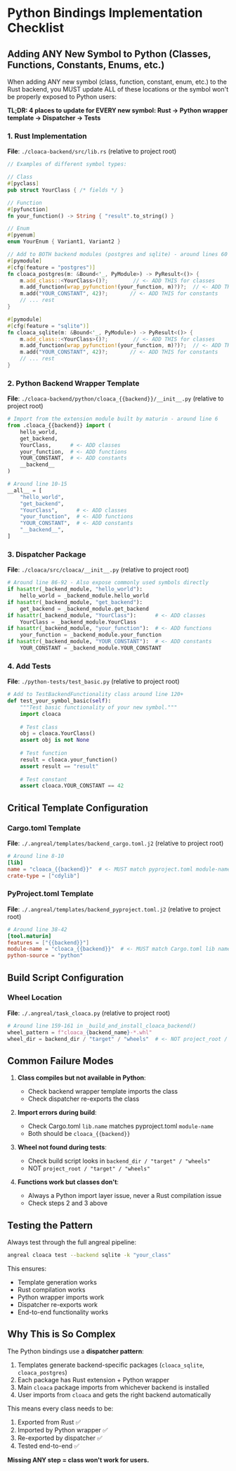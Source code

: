 # Python Bindings Implementation Checklist

## Adding ANY New Symbol to Python (Classes, Functions, Constants, Enums, etc.)

When adding ANY new symbol (class, function, constant, enum, etc.) to the Rust backend, you MUST update ALL of these locations or the symbol won't be properly exposed to Python users:

**TL;DR: 4 places to update for EVERY new symbol: Rust → Python wrapper template → Dispatcher → Tests**

### 1. Rust Implementation 
**File**: `./cloaca-backend/src/lib.rs` (relative to project root)

```rust
// Examples of different symbol types:

// Class
#[pyclass]
pub struct YourClass { /* fields */ }

// Function  
#[pyfunction]
fn your_function() -> String { "result".to_string() }

// Enum
#[pyenum]
enum YourEnum { Variant1, Variant2 }

// Add to BOTH backend modules (postgres and sqlite) - around lines 60 & 76
#[pymodule]
#[cfg(feature = "postgres")]
fn cloaca_postgres(m: &Bound<'_, PyModule>) -> PyResult<()> {
    m.add_class::<YourClass>()?;        // <- ADD THIS for classes
    m.add_function(wrap_pyfunction!(your_function, m)?)?;  // <- ADD THIS for functions  
    m.add("YOUR_CONSTANT", 42)?;       // <- ADD THIS for constants
    // ... rest
}

#[pymodule] 
#[cfg(feature = "sqlite")]
fn cloaca_sqlite(m: &Bound<'_, PyModule>) -> PyResult<()> {
    m.add_class::<YourClass>()?;        // <- ADD THIS for classes
    m.add_function(wrap_pyfunction!(your_function, m)?)?;  // <- ADD THIS for functions
    m.add("YOUR_CONSTANT", 42)?;       // <- ADD THIS for constants  
    // ... rest
}
```

### 2. Python Backend Wrapper Template
**File**: `./cloaca-backend/python/cloaca_{{backend}}/__init__.py` (relative to project root)

```python
# Import from the extension module built by maturin - around line 6
from .cloaca_{{backend}} import (
    hello_world, 
    get_backend, 
    YourClass,      # <- ADD classes
    your_function,  # <- ADD functions  
    YOUR_CONSTANT,  # <- ADD constants
    __backend__
)

# Around line 10-15
__all__ = [
    "hello_world",
    "get_backend", 
    "YourClass",      # <- ADD classes
    "your_function",  # <- ADD functions
    "YOUR_CONSTANT",  # <- ADD constants
    "__backend__",
]
```

### 3. Dispatcher Package  
**File**: `./cloaca/src/cloaca/__init__.py` (relative to project root)

```python
# Around line 86-92 - Also expose commonly used symbols directly
if hasattr(_backend_module, "hello_world"):
    hello_world = _backend_module.hello_world
if hasattr(_backend_module, "get_backend"):
    get_backend = _backend_module.get_backend
if hasattr(_backend_module, "YourClass"):      # <- ADD classes
    YourClass = _backend_module.YourClass
if hasattr(_backend_module, "your_function"):  # <- ADD functions
    your_function = _backend_module.your_function  
if hasattr(_backend_module, "YOUR_CONSTANT"):  # <- ADD constants
    YOUR_CONSTANT = _backend_module.YOUR_CONSTANT
```

### 4. Add Tests 
**File**: `./python-tests/test_basic.py` (relative to project root)

```python
# Add to TestBackendFunctionality class around line 120+
def test_your_symbol_basic(self):
    """Test basic functionality of your new symbol."""
    import cloaca
    
    # Test class
    obj = cloaca.YourClass()
    assert obj is not None
    
    # Test function
    result = cloaca.your_function()
    assert result == "result"
    
    # Test constant
    assert cloaca.YOUR_CONSTANT == 42
```

## Critical Template Configuration

### Cargo.toml Template
**File**: `./.angreal/templates/backend_cargo.toml.j2` (relative to project root)
```toml
# Around line 8-10
[lib]
name = "cloaca_{{backend}}"  # <- MUST match pyproject.toml module-name
crate-type = ["cdylib"]
```

### PyProject.toml Template
**File**: `./.angreal/templates/backend_pyproject.toml.j2` (relative to project root)
```toml  
# Around line 38-42
[tool.maturin]
features = ["{{backend}}"]
module-name = "cloaca_{{backend}}"  # <- MUST match Cargo.toml lib name
python-source = "python"
```

## Build Script Configuration

### Wheel Location 
**File**: `./.angreal/task_cloaca.py` (relative to project root)
```python
# Around line 159-161 in _build_and_install_cloaca_backend()
wheel_pattern = f"cloaca_{backend_name}-*.whl"
wheel_dir = backend_dir / "target" / "wheels"  # <- NOT project_root / "target" / "wheels"
```

## Common Failure Modes

1. **Class compiles but not available in Python**:
   - Check backend wrapper template imports the class
   - Check dispatcher re-exports the class

2. **Import errors during build**:
   - Check Cargo.toml `lib.name` matches pyproject.toml `module-name`
   - Both should be `cloaca_{{backend}}`

3. **Wheel not found during tests**:
   - Check build script looks in `backend_dir / "target" / "wheels"`
   - NOT `project_root / "target" / "wheels"`

4. **Functions work but classes don't**:
   - Always a Python import layer issue, never a Rust compilation issue
   - Check steps 2 and 3 above

## Testing the Pattern

Always test through the full angreal pipeline:
```bash
angreal cloaca test --backend sqlite -k "your_class"
```

This ensures:
- Template generation works
- Rust compilation works  
- Python wrapper imports work
- Dispatcher re-exports work
- End-to-end functionality works

## Why This is So Complex

The Python bindings use a **dispatcher pattern**:
1. Templates generate backend-specific packages (`cloaca_sqlite`, `cloaca_postgres`)
2. Each package has Rust extension + Python wrapper 
3. Main `cloaca` package imports from whichever backend is installed
4. User imports from `cloaca` and gets the right backend automatically

This means every class needs to be:
1. Exported from Rust ✅
2. Imported by Python wrapper ✅  
3. Re-exported by dispatcher ✅
4. Tested end-to-end ✅

**Missing ANY step = class won't work for users.**

